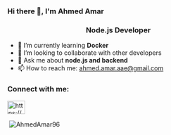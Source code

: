 ### Hi there 👋, I'm Ahmed Amar

<!--
**AhmedAmar96/AhmedAmar96** is a ✨ _special_ ✨ repository because its `README.md` (this file) appears on your GitHub profile.
-->
<h3 align="center">Node.js Developer</h3>

- 🌱 I’m currently learning **Docker**
- 👯 I’m looking to collaborate with other developers
- 💬 Ask me about **node.js and backend**
- 📫 How to reach me: ahmed.amar.aae@gmail.com

<h3 align="left">Connect with me:</h3>
<p align="left">
  <a href="https://www.linkedin.com/in/ahmedamar96/" target="blank"><img align="center" src="https://raw.githubusercontent.com/rahuldkjain/github-profile-readme-generator/master/src/images/icons/Social/linked-in-alt.svg" alt="https://www.linkedin.com/in/ahmedamar96/" height="30" width="40" />
  </a>
</p>

<p>&nbsp;<img align="center" src="https://github-readme-stats.vercel.app/api?username=AhmedAmar96&show_icons=true&locale=en" alt="AhmedAmar96" /></p>

